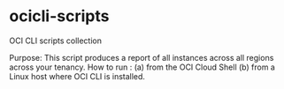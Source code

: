 # ocicli-scripts
OCI CLI scripts collection

Purpose: This script produces a report of all instances across all regions across your tenancy.
How to run : (a) from the OCI Cloud Shell
             (b) from a Linux host where OCI CLI is installed.
